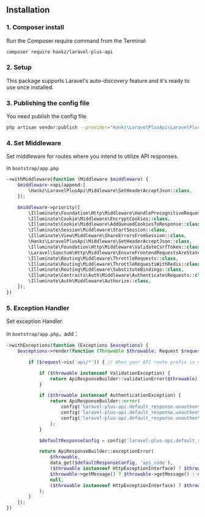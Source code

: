 ## Installation

### 1. Composer install

Run the Composer require command from the Terminal:

```bash
composer require hankz/laravel-plus-api
```

### 2. Setup

This package supports Laravel's auto-discovery feature and it's ready to use once installed.

### 3. Publishing the config file

You need publish the config file.

```bash
php artisan vendor:publish --provider="Hankz\LaravelPlusApi\LaravelPlusApiServiceProvider"
```

### 4. Set Middleware

Set middleware for routes where you intend to utilize API responses.

in `bootstrap/app.php`

```php
->withMiddleware(function (Middleware $middleware) {
    $middleware->api(append:[
        \Hankz\LaravelPlusApi\Middleware\SetHeaderAcceptJson::class,
    ]);

    $middleware->priority([
        \Illuminate\Foundation\Http\Middleware\HandlePrecognitiveRequests::class,
        \Illuminate\Cookie\Middleware\EncryptCookies::class,
        \Illuminate\Cookie\Middleware\AddQueuedCookiesToResponse::class,
        \Illuminate\Session\Middleware\StartSession::class,
        \Illuminate\View\Middleware\ShareErrorsFromSession::class,
        \Hankz\LaravelPlusApi\Middleware\SetHeaderAcceptJson::class,
        \Illuminate\Foundation\Http\Middleware\ValidateCsrfToken::class,
        \Laravel\Sanctum\Http\Middleware\EnsureFrontendRequestsAreStateful::class,
        \Illuminate\Routing\Middleware\ThrottleRequests::class,
        \Illuminate\Routing\Middleware\ThrottleRequestsWithRedis::class,
        \Illuminate\Routing\Middleware\SubstituteBindings::class,
        \Illuminate\Contracts\Auth\Middleware\AuthenticatesRequests::class,
        \Illuminate\Auth\Middleware\Authorize::class,
    ]);
})
```

### 5. Exception Handler

Set exception Handler.

in `bootstrap/app.php`，add：

```php
->withExceptions(function (Exceptions $exceptions) {
    $exceptions->render(function (Throwable $throwable, Request $request) {

        if ($request->is('api/*')) { // When your API route prefix is not "api", remember to modify it.

            if ($throwable instanceof ValidationException) {
                return ApiResponseBuilder::validationError($throwable);
            }

            if ($throwable instanceof AuthenticationException) {
                return ApiResponseBuilder::error(
                    config('laravel-plus-api.default_response.unauthenticated.api_code'),
                    config('laravel-plus-api.default_response.unauthenticated.http_code'),
                    config('laravel-plus-api.default_response.unauthenticated.message')
                );
            }

            $defaultResponseConfig = config('laravel-plus-api.default_response.error');

            return ApiResponseBuilder::exceptionError(
                $throwable,
                data_get($defaultResponseConfig, 'api_code'),
                ($throwable instanceof HttpExceptionInterface) ? $throwable->getStatusCode() : data_get($defaultResponseConfig, 'http_code'),
                $throwable->getMessage() ? $throwable->getMessage() : data_get($defaultResponseConfig, 'message'),
                null,
                ($throwable instanceof HttpExceptionInterface) ? $throwable->getHeaders() : []
            );
        }
    });
})
```
